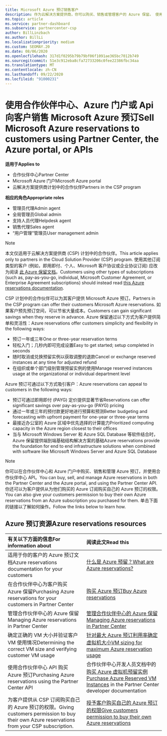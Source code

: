 ```yaml
---
title: Microsoft Azure 预订销售客户
description: 作为云解决方案提供商，你可以购买、销售或管理客户的 Azure 保留。 使用合作伙伴中心、Azure 门户或合作伙伴中心 API。
ms.topic: article
ms.service: partner-dashboard
ms.subservice: partnercenter-csp
author: BillLinzbach
ms.author: BillLi
ms.localizationpriority: medium
ms.custom: SEOMAY.20
ms.date: 08/06/2020
ms.openlocfilehash: 317d1f0295b79b79bf06f1091ae365bc7012b749
ms.sourcegitcommit: 51e3c912eba8cfa72733206c0fee22386fbc34aa
ms.translationtype: MT
ms.contentlocale: zh-CN
ms.lasthandoff: 09/22/2020
ms.locfileid: "91000231"
---
```

# <a name="sell-microsoft-azure-reservations-to-customers-using-partner-center-the-azure-portal-or-apis"></a><span data-ttu-id="b0413-104">使用合作伙伴中心、Azure 门户或 Api 向客户销售 Microsoft Azure 预订</span><span class="sxs-lookup"><span data-stu-id="b0413-104">Sell Microsoft Azure reservations to customers using Partner Center, the Azure portal, or APIs</span></span>

<span data-ttu-id="b0413-105">**适用于**</span><span class="sxs-lookup"><span data-stu-id="b0413-105">**Applies to**</span></span>

- <span data-ttu-id="b0413-106">合作伙伴中心</span><span class="sxs-lookup"><span data-stu-id="b0413-106">Partner Center</span></span>
- <span data-ttu-id="b0413-107">Microsoft Azure 门户</span><span class="sxs-lookup"><span data-stu-id="b0413-107">Microsoft Azure portal</span></span>
- <span data-ttu-id="b0413-108">云解决方案提供商计划中的合作伙伴</span><span class="sxs-lookup"><span data-stu-id="b0413-108">Partners in the CSP program</span></span>

<span data-ttu-id="b0413-109">**相应的角色**</span><span class="sxs-lookup"><span data-stu-id="b0413-109">**Appropriate roles**</span></span>

- <span data-ttu-id="b0413-110">管理员代理</span><span class="sxs-lookup"><span data-stu-id="b0413-110">Admin agent</span></span>
- <span data-ttu-id="b0413-111">全局管理员</span><span class="sxs-lookup"><span data-stu-id="b0413-111">Global admin</span></span>
- <span data-ttu-id="b0413-112">支持人员代理</span><span class="sxs-lookup"><span data-stu-id="b0413-112">Helpdesk agent</span></span>
- <span data-ttu-id="b0413-113">销售代理</span><span class="sxs-lookup"><span data-stu-id="b0413-113">Sales agent</span></span>
- <span data-ttu-id="b0413-114">“用户管理”管理员</span><span class="sxs-lookup"><span data-stu-id="b0413-114">User management admin</span></span>

> [!NOTE]
> <span data-ttu-id="b0413-115">本文仅适用于云解决方案提供商 (CSP) 计划中的合作伙伴。</span><span class="sxs-lookup"><span data-stu-id="b0413-115">This article applies only to partners in the Cloud Solution Provider (CSP) program.</span></span> <span data-ttu-id="b0413-116">使用其他订阅类型的客户 (例如，即用即付、个人、Microsoft 客户协议或企业协议订阅) 应改为阅读 [此 Azure 保留文档](/azure/cost-management-billing/reservations)。</span><span class="sxs-lookup"><span data-stu-id="b0413-116">Customers using other types of subscriptions (such as, pay-as-you-go, individual, Microsoft Customer Agreement, or Enterprise Agreement subscriptions) should instead read [this Azure reservations documentation](/azure/cost-management-billing/reservations).</span></span>

<span data-ttu-id="b0413-117">CSP 计划中的合作伙伴可以为其客户提供 Microsoft Azure 预订。</span><span class="sxs-lookup"><span data-stu-id="b0413-117">Partners in the CSP program can offer their customers Microsoft Azure reservations.</span></span> <span data-ttu-id="b0413-118">如果客户预先预订空间，可以节省大量成本。</span><span class="sxs-lookup"><span data-stu-id="b0413-118">Customers can gain significant savings when they reserve in advance.</span></span> <span data-ttu-id="b0413-119">Azure 保留通过以下方式为客户提供简单和灵活性：</span><span class="sxs-lookup"><span data-stu-id="b0413-119">Azure reservations offer customers simplicity and flexibility in the following ways:</span></span>

- <span data-ttu-id="b0413-120">预订一年或三年</span><span class="sxs-lookup"><span data-stu-id="b0413-120">One or three-year reservation terms</span></span>
- <span data-ttu-id="b0413-121">轻松入门；几秒内即可完成设置</span><span class="sxs-lookup"><span data-stu-id="b0413-121">Easy to get started; setup completed in seconds</span></span>
- <span data-ttu-id="b0413-122">随时取消或兑换预留实例以获取调整的退款</span><span class="sxs-lookup"><span data-stu-id="b0413-122">Cancel or exchange reserved instances at any time for adjusted refund</span></span>
- <span data-ttu-id="b0413-123">在组织或单个部门级别管理预留实例的使用</span><span class="sxs-lookup"><span data-stu-id="b0413-123">Manage reserved instances usage at the organizational or individual department level</span></span>

<span data-ttu-id="b0413-124">Azure 预订可通过以下方式吸引客户：</span><span class="sxs-lookup"><span data-stu-id="b0413-124">Azure reservations can appeal to customers in the following ways:</span></span>

- <span data-ttu-id="b0413-125">预订可通过即用即付 (PAYG) 定价提供显著节省</span><span class="sxs-lookup"><span data-stu-id="b0413-125">Reservations can offer significant savings over pay-as-you-go (PAYG) pricing</span></span>
- <span data-ttu-id="b0413-126">通过一年或三年的预付款更好地进行预算和预测</span><span class="sxs-lookup"><span data-stu-id="b0413-126">Better budgeting and forecasting with upfront payment for one-year or three-year terms</span></span>
- <span data-ttu-id="b0413-127">最接近办公室的 Azure 区域中优先选择的计算能力</span><span class="sxs-lookup"><span data-stu-id="b0413-127">Prioritized computing capacity in the Azure region closest to their offices</span></span>
- <span data-ttu-id="b0413-128">当与 Microsoft Windows Server 和 Azure SQL Database 等软件结合时，Azure 保留提供端到端基础结构解决方案的基础</span><span class="sxs-lookup"><span data-stu-id="b0413-128">Azure reservations provide the foundation for end to end infrastructure solutions when combined with software like Microsoft Windows Server and Azure SQL Database</span></span>

>[!NOTE]
> <span data-ttu-id="b0413-129">你可以在合作伙伴中心和 Azure 门户中购买、销售和管理 Azure 预订，并使用合作伙伴中心 API。</span><span class="sxs-lookup"><span data-stu-id="b0413-129">You can buy, sell, and manage Azure reservations in both the Partner Center and the Azure portal, and using the Partner Center API.</span></span> <span data-ttu-id="b0413-130">你还可以为客户提供从为他们购买的 Azure 订阅购买自己的 Azure 预订的权限。</span><span class="sxs-lookup"><span data-stu-id="b0413-130">You can also give your customers permission to buy their own Azure reservations from an Azure subscription you purchased for them.</span></span> <span data-ttu-id="b0413-131">单击下面的链接以了解如何操作。</span><span class="sxs-lookup"><span data-stu-id="b0413-131">Follow the links below to learn how.</span></span>

## <a name="azure-reservations-resources"></a><span data-ttu-id="b0413-132">Azure 预订资源</span><span class="sxs-lookup"><span data-stu-id="b0413-132">Azure reservations resources</span></span>

|<span data-ttu-id="b0413-133">**有关以下方面的信息**</span><span class="sxs-lookup"><span data-stu-id="b0413-133">**For information about**</span></span>   |<span data-ttu-id="b0413-134">**阅读此文**</span><span class="sxs-lookup"><span data-stu-id="b0413-134">**Read this**</span></span>    |
|:-----------------------------|:-----------------|
| <span data-ttu-id="b0413-135">适用于你的客户的 Azure 预订文档</span><span class="sxs-lookup"><span data-stu-id="b0413-135">Azure reservations documentation for your customers</span></span> | [<span data-ttu-id="b0413-136">什么是 Azure 预留？</span><span class="sxs-lookup"><span data-stu-id="b0413-136">What are Azure reservations?</span></span>](/azure/billing/billing-save-compute-costs-reservations)
|<span data-ttu-id="b0413-137">在合作伙伴中心为客户购买 Azure 保留</span><span class="sxs-lookup"><span data-stu-id="b0413-137">Purchasing Azure reservations for your customers in Partner Center</span></span>   |[<span data-ttu-id="b0413-138">购买 Azure 预订</span><span class="sxs-lookup"><span data-stu-id="b0413-138">Buy Azure reservations</span></span>](azure-reservations-buying.md)
|<span data-ttu-id="b0413-139">管理合作伙伴中心的 Azure 保留</span><span class="sxs-lookup"><span data-stu-id="b0413-139">Managing Azure reservations in Partner Center</span></span> | [<span data-ttu-id="b0413-140">管理合作伙伴中心的 Azure 保留</span><span class="sxs-lookup"><span data-stu-id="b0413-140">Managing Azure reservations in Partner Center</span></span>](azure-reservations-manage.md)
|<span data-ttu-id="b0413-141">确定正确的 VM 大小并验证客户 VM 使用情况</span><span class="sxs-lookup"><span data-stu-id="b0413-141">Determining the correct VM size and verifying customer VM usage</span></span>   |[<span data-ttu-id="b0413-142">针对最大 Azure 预订利用率确定虚拟机大小</span><span class="sxs-lookup"><span data-stu-id="b0413-142">VM sizing for maximum Azure reservation usage</span></span>](azure-usage.md)   |
|<span data-ttu-id="b0413-143">使用合作伙伴中心 API 购买 Azure 预订</span><span class="sxs-lookup"><span data-stu-id="b0413-143">Purchasing Azure reservations using the Partner Center API</span></span> | <span data-ttu-id="b0413-144">合作伙伴中心开发人员文档中的[购买 Azure 虚拟机预留实例](/partner-center/develop/purchase-azure-reservations)</span><span class="sxs-lookup"><span data-stu-id="b0413-144">[Purchase Azure Reserved VM Instances](/partner-center/develop/purchase-azure-reservations) in the Partner Center developer documentation</span></span>   |
|<span data-ttu-id="b0413-145">为客户提供从 CSP 订阅购买自己的 Azure 预订的权限。</span><span class="sxs-lookup"><span data-stu-id="b0413-145">Giving customers permission to buy their own Azure reservations from your CSP subscription.</span></span> | [<span data-ttu-id="b0413-146">授予客户购买自己的 Azure 预订的权限</span><span class="sxs-lookup"><span data-stu-id="b0413-146">Give customers permission to buy their own Azure reservations</span></span>](give-customers-permission.md)   |
